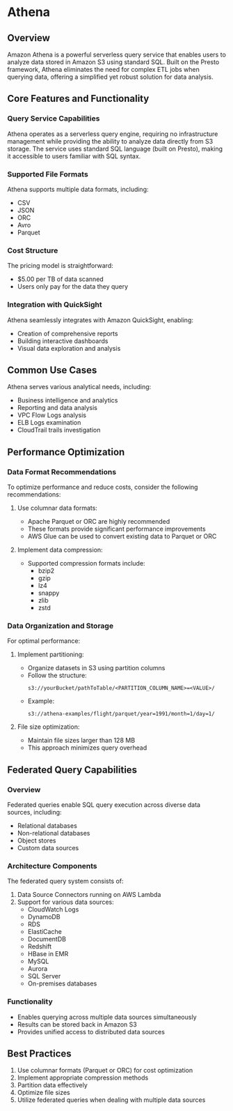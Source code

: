 # Athena

## Overview
Amazon Athena is a powerful serverless query service that enables users to analyze data stored in Amazon S3 using standard SQL. Built on the Presto framework, Athena eliminates the need for complex ETL jobs when querying data, offering a simplified yet robust solution for data analysis.

## Core Features and Functionality

### Query Service Capabilities
Athena operates as a serverless query engine, requiring no infrastructure management while providing the ability to analyze data directly from S3 storage. The service uses standard SQL language (built on Presto), making it accessible to users familiar with SQL syntax.

### Supported File Formats
Athena supports multiple data formats, including:
- CSV
- JSON
- ORC
- Avro
- Parquet

### Cost Structure
The pricing model is straightforward:
- $5.00 per TB of data scanned
- Users only pay for the data they query

### Integration with QuickSight
Athena seamlessly integrates with Amazon QuickSight, enabling:
- Creation of comprehensive reports
- Building interactive dashboards
- Visual data exploration and analysis

## Common Use Cases
Athena serves various analytical needs, including:
- Business intelligence and analytics
- Reporting and data analysis
- VPC Flow Logs analysis
- ELB Logs examination
- CloudTrail trails investigation

## Performance Optimization

### Data Format Recommendations
To optimize performance and reduce costs, consider the following recommendations:

1. Use columnar data formats:
   - Apache Parquet or ORC are highly recommended
   - These formats provide significant performance improvements
   - AWS Glue can be used to convert existing data to Parquet or ORC

2. Implement data compression:
   - Supported compression formats include:
     - bzip2
     - gzip
     - lz4
     - snappy
     - zlib
     - zstd

### Data Organization and Storage
For optimal performance:

1. Implement partitioning:
   - Organize datasets in S3 using partition columns
   - Follow the structure:
     ```
     s3://yourBucket/pathToTable/<PARTITION_COLUMN_NAME>=<VALUE>/
     ```
   - Example:
     ```
     s3://athena-examples/flight/parquet/year=1991/month=1/day=1/
     ```

2. File size optimization:
   - Maintain file sizes larger than 128 MB
   - This approach minimizes query overhead

## Federated Query Capabilities

### Overview
Federated queries enable SQL query execution across diverse data sources, including:
- Relational databases
- Non-relational databases
- Object stores
- Custom data sources

### Architecture Components
The federated query system consists of:
1. Data Source Connectors running on AWS Lambda
2. Support for various data sources:
   - CloudWatch Logs
   - DynamoDB
   - RDS
   - ElastiCache
   - DocumentDB
   - Redshift
   - HBase in EMR
   - MySQL
   - Aurora
   - SQL Server
   - On-premises databases

### Functionality
- Enables querying across multiple data sources simultaneously
- Results can be stored back in Amazon S3
- Provides unified access to distributed data sources

## Best Practices
1. Use columnar formats (Parquet or ORC) for cost optimization
2. Implement appropriate compression methods
3. Partition data effectively
4. Optimize file sizes
5. Utilize federated queries when dealing with multiple data sources
